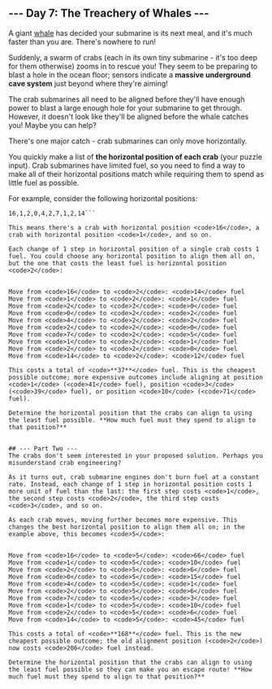 ## --- Day 7: The Treachery of Whales ---
A giant [whale](https://en.wikipedia.org/wiki/Sperm_whale) has decided your submarine is its next meal, and it's much faster than you are. There's nowhere to run!

Suddenly, a swarm of crabs (each in its own tiny submarine - it's too deep for them otherwise) zooms in to rescue you! They seem to be preparing to blast a hole in the ocean floor; sensors indicate a **massive underground cave system** just beyond where they're aiming!

The crab submarines all need to be aligned before they'll have enough power to blast a large enough hole for your submarine to get through. However, it doesn't look like they'll be aligned before the whale catches you! Maybe you can help?

There's one major catch - crab submarines can only move horizontally.

You quickly make a list of **the horizontal position of each crab** (your puzzle input). Crab submarines have limited fuel, so you need to find a way to make all of their horizontal positions match while requiring them to spend as little fuel as possible.

For example, consider the following horizontal positions:

```
16,1,2,0,4,2,7,1,2,14```

This means there's a crab with horizontal position <code>16</code>, a crab with horizontal position <code>1</code>, and so on.

Each change of 1 step in horizontal position of a single crab costs 1 fuel. You could choose any horizontal position to align them all on, but the one that costs the least fuel is horizontal position <code>2</code>:


Move from <code>16</code> to <code>2</code>: <code>14</code> fuel
Move from <code>1</code> to <code>2</code>: <code>1</code> fuel
Move from <code>2</code> to <code>2</code>: <code>0</code> fuel
Move from <code>0</code> to <code>2</code>: <code>2</code> fuel
Move from <code>4</code> to <code>2</code>: <code>2</code> fuel
Move from <code>2</code> to <code>2</code>: <code>0</code> fuel
Move from <code>7</code> to <code>2</code>: <code>5</code> fuel
Move from <code>1</code> to <code>2</code>: <code>1</code> fuel
Move from <code>2</code> to <code>2</code>: <code>0</code> fuel
Move from <code>14</code> to <code>2</code>: <code>12</code> fuel

This costs a total of <code>**37**</code> fuel. This is the cheapest possible outcome; more expensive outcomes include aligning at position <code>1</code> (<code>41</code> fuel), position <code>3</code> (<code>39</code> fuel), or position <code>10</code> (<code>71</code> fuel).

Determine the horizontal position that the crabs can align to using the least fuel possible. **How much fuel must they spend to align to that position?**


## --- Part Two ---
The crabs don't seem interested in your proposed solution. Perhaps you misunderstand crab engineering?

As it turns out, crab submarine engines don't burn fuel at a constant rate. Instead, each change of 1 step in horizontal position costs 1 more unit of fuel than the last: the first step costs <code>1</code>, the second step costs <code>2</code>, the third step costs <code>3</code>, and so on.

As each crab moves, moving further becomes more expensive. This changes the best horizontal position to align them all on; in the example above, this becomes <code>5</code>:


Move from <code>16</code> to <code>5</code>: <code>66</code> fuel
Move from <code>1</code> to <code>5</code>: <code>10</code> fuel
Move from <code>2</code> to <code>5</code>: <code>6</code> fuel
Move from <code>0</code> to <code>5</code>: <code>15</code> fuel
Move from <code>4</code> to <code>5</code>: <code>1</code> fuel
Move from <code>2</code> to <code>5</code>: <code>6</code> fuel
Move from <code>7</code> to <code>5</code>: <code>3</code> fuel
Move from <code>1</code> to <code>5</code>: <code>10</code> fuel
Move from <code>2</code> to <code>5</code>: <code>6</code> fuel
Move from <code>14</code> to <code>5</code>: <code>45</code> fuel

This costs a total of <code>**168**</code> fuel. This is the new cheapest possible outcome; the old alignment position (<code>2</code>) now costs <code>206</code> fuel instead.

Determine the horizontal position that the crabs can align to using the least fuel possible so they can make you an escape route! **How much fuel must they spend to align to that position?**


